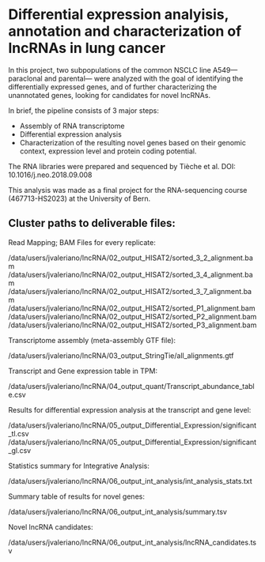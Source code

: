 # Differential expression analyisis, annotation and characterization of lncRNAs in lung cancer
In this project, two subpopulations of the common NSCLC line A549—paraclonal and parental— were analyzed with the goal of identifying the differentially expressed genes, and of further characterizing the unannotated genes, looking for candidates for novel lncRNAs. 

In brief, the pipeline consists of 3 major steps: 
- Assembly of RNA transcriptome
- Differential expression analysis
- Characterization of the resulting novel genes based on their genomic context, expression level and protein coding potential. 

The RNA libraries were prepared and sequenced by Tièche et al. DOI: 10.1016/j.neo.2018.09.008

This analysis was made as a final project for the RNA-sequencing course (467713-HS2023) at the University of Bern. 


## Cluster paths to deliverable files: 

Read Mapping; BAM Files for every replicate:

/data/users/jvaleriano/lncRNA/02_output_HISAT2/sorted_3_2_alignment.bam
/data/users/jvaleriano/lncRNA/02_output_HISAT2/sorted_3_4_alignment.bam
/data/users/jvaleriano/lncRNA/02_output_HISAT2/sorted_3_7_alignment.bam
/data/users/jvaleriano/lncRNA/02_output_HISAT2/sorted_P1_alignment.bam
/data/users/jvaleriano/lncRNA/02_output_HISAT2/sorted_P2_alignment.bam
/data/users/jvaleriano/lncRNA/02_output_HISAT2/sorted_P3_alignment.bam

Transcriptome assembly (meta-assembly GTF file):

/data/users/jvaleriano/lncRNA/03_output_StringTie/all_alignments.gtf

Transcript and Gene expression table in TPM:

/data/users/jvaleriano/lncRNA/04_output_quant/Transcript_abundance_table.csv

Results for differential expression analysis at the transcript and gene level: 

/data/users/jvaleriano/lncRNA/05_output_Differential_Expression/significant_tl.csv
/data/users/jvaleriano/lncRNA/05_output_Differential_Expression/significant_gl.csv

Statistics summary for Integrative Analysis:

/data/users/jvaleriano/lncRNA/06_output_int_analysis/int_analysis_stats.txt

Summary table of results for novel genes:	

/data/users/jvaleriano/lncRNA/06_output_int_analysis/summary.tsv

Novel lncRNA candidates:	

/data/users/jvaleriano/lncRNA/06_output_int_analysis/lncRNA_candidates.tsv

